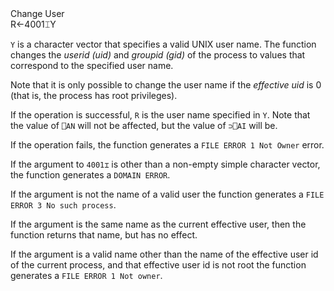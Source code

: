 <div class="heading">
  <div class="name">Change User</div>
  <div class="command">R←4001⌶Y</div>
</div>

`Y` is a character vector that specifies a valid UNIX user name. The function changes the *userid (uid)* and *groupid (gid)* of the process to values that correspond to the specified user name.

Note that it is only possible to change the user name if the *effective uid* is 0 (that is, the process has root privileges).

If the operation is successful, `R` is the user name specified in `Y`. Note that the value of `⎕AN` will not be affected, but the value of `⊃⎕AI` will be.

If the operation fails, the function generates a `FILE ERROR 1 Not Owner` error.

If the argument to `4001⌶` is other than a non-empty simple character vector, the function generates a `DOMAIN ERROR`.

If the argument is not the name of a valid user the function generates a `FILE ERROR 3 No such process`.

If the argument is the same name as the current effective user, then the function returns that name, but has no effect.

If the argument is a valid name other than the name of the effective user id of the current process, and that effective user id is not root the function generates a `FILE ERROR 1 Not owner`.
